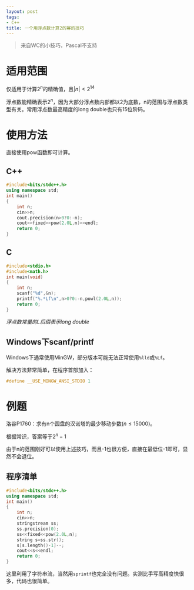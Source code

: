 ```yaml
---
layout: post
tags:
- C++
title: 一个用浮点数计算2的幂的技巧
---
```


> 来自WC的小技巧，Pascal不支持

# 适用范围

仅适用于计算$2^n$的精确值，且$\left\vert n\right\vert<2^{14}$

浮点数能精确表示$2^n$，因为大部分浮点数内部都以2为底数，n的范围与浮点数类型有关。常用浮点数最高精度的long double也只有15位阶码。

# 使用方法

直接使用pow函数即可计算。

## C++

```cpp
#include<bits/stdc++.h>
using namespace std;
int main()
{
	int n;
	cin>>n;
	cout.precision(n>0?0:-n);
	cout<<fixed<<pow(2.0L,n)<<endl;
	return 0;
}
```

 <!-- more -->

## C

```c
#include<stdio.h>
#include<math.h>
int main(void)
{
	int n;
	scanf("%d",&n);
	printf("%.*Lf\n",n>0?0:-n,powl(2.0L,n));
	return 0;
}
```

*浮点数常量的L后缀表示long double*

## Windows下scanf/printf

Windows下通常使用MinGW，部分版本可能无法正常使用`%lld`或`%Lf`。

解决方法非常简单，在程序首部加入：

```c
#define __USE_MINGW_ANSI_STDIO 1
```

# 例题

洛谷P1760：求有n个圆盘的汉诺塔的最少移动步数($n\le15000$)。

根据常识，答案等于$2^n-1$

由于n的范围刚好可以使用上述技巧，而且-1也很方便，直接在最低位-1即可，显然不会退位。

## 程序清单

```cpp
#include<bits/stdc++.h>
using namespace std;
int main()
{
    int n;
    cin>>n;
    stringstream ss;
    ss.precision(0);
    ss<<fixed<<pow(2.0L,n);
    string s=ss.str();
    s[s.length()-1]--;
    cout<<s<<endl;
    return 0;
}
```

这里利用了字符串流，当然用`sprintf`也完全没有问题。实测比手写高精度快很多，代码也很简单。

